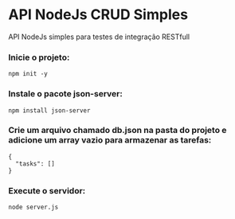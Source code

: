 # API NodeJs CRUD Simples
API NodeJs simples para testes de integração RESTfull

### Inicie o projeto:
```
npm init -y 
```

### Instale o pacote json-server:
``` 
npm install json-server
```

### Crie um arquivo chamado db.json na pasta do projeto e adicione um array vazio para armazenar as tarefas:
```
{
  "tasks": []
}
```

### Execute o servidor:
``` 
node server.js
```
